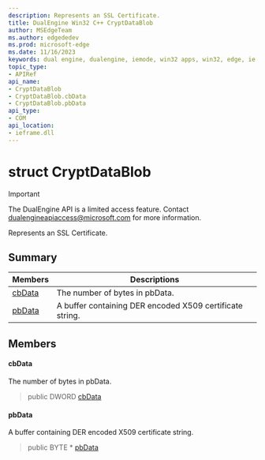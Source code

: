 ```yaml
---
description: Represents an SSL Certificate.
title: DualEngine Win32 C++ CryptDataBlob
author: MSEdgeTeam
ms.author: edgededev
ms.prod: microsoft-edge
ms.date: 11/16/2023
keywords: dual engine, dualengine, iemode, win32 apps, win32, edge, ie mode, edge html, CryptDataBlob
topic_type: 
- APIRef
api_name:
- CryptDataBlob
- CryptDataBlob.cbData
- CryptDataBlob.pbData
api_type:
- COM
api_location:
- ieframe.dll
---
```


# struct CryptDataBlob

> [!IMPORTANT]
> The DualEngine API is a limited access feature. Contact dualengineapiaccess@microsoft.com for more information.

Represents an SSL Certificate.

## Summary

 Members                        | Descriptions
--------------------------------|---------------------------------------------
[cbData](#cbdata) | The number of bytes in pbData.
[pbData](#pbdata) | A buffer containing DER encoded X509 certificate string.

## Members

#### cbData

The number of bytes in pbData.

> public DWORD [cbData](#cbdata)

#### pbData

A buffer containing DER encoded X509 certificate string.

> public BYTE * [pbData](#pbdata)

